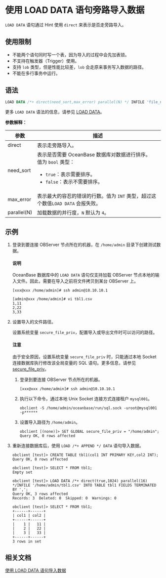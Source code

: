 # 使用 LOAD DATA 语句旁路导入数据

`LOAD DATA` 语句通过 Hint 使用 `direct` 来表示是否走旁路导入。

## 使用限制

* 不能两个语句同时写一个表，因为导入的过程中会先加表锁。
* 不支持在触发器（Trigger）使用。
* 支持 `lob` 类型，但是性能比较差，`lob` 会走原来事务写入数据的路径。
* 不能在多行事务中运行。

## 语法

```sql
LOAD DATA /*+ direct(need_sort,max_error) parallel(N) */ INFILE 'file_name' ...
```

更多 `LOAD DATA` 语法的信息，请参见 [LOAD DATA](../../700.reference/500.sql-reference/100.sql-syntax/200.common-tenant-of-mysql-mode/600.sql-statement-of-mysql-mode/5900.load-data-of-mysql-mode.md)。

**参数解释：**

|参数|描述|
|------|------|
| direct | 表示走旁路导入。|
| need_sort | 表示是否需要 OceanBase 数据库对数据进行排序。</br>值为 `bool` 类型：<ul><li>`true`：表示需要排序。</li><li>`false`：表示不需要排序。</li></ul>|
| max_error | 表示最大的容忍的错误的行数。值为 `INT` 类型，超过这个数值`LOAD DATA` 会报失败。|
| parallel(N) | 加载数据的并行度，`N` 默认为 `4`。|

## 示例

1. 登录到要连接 OBServer 节点所在的机器，在 `/home/admin` 目录下创建测试数据。

    <main id="notice" type='explain'>
    <h4>说明</h4>
    <p>OceanBase 数据库中的 <code>LOAD DATA</code> 语句仅支持加载 OBServer 节点本地的输入文件。因此，需要在导入之前将文件拷贝到某台 OBServer 上。</p>
    </main>

    ```shell
    [xxx@xxx /home/admin]# ssh admin@10.10.10.1

    [admin@xxx /home/admin]# vi tbl1.csv
    1,11
    2,22
    3,33
    ```

2. 设置导入的文件路径。

    设置系统变量 `secure_file_priv`，配置导入或导出文件时可以访问的路径。

    <main id="notice" type='notice'>
      <h4>注意</h4>
      <p>由于安全原因，设置系统变量 <code>secure_file_priv</code> 时，只能通过本地 Socket 连接数据库执行修改该全局变量的 SQL 语句。更多信息，请参见 <a href="../../700.reference/800.configuration-items-and-system-variables/200.system-variable/300.global-system-variable/11500.secure_file_priv-global.md">secure_file_priv</a>。</p>
    </main>

    1. 登录到要连接 OBServer 节点所在的机器。

        ```shell
        [xxx@xxx /home/admin]# ssh admin@10.10.10.1
        ```

    2. 执行以下命令，通过本地 Unix Socket 连接方式连接租户 `mysql001`。

        ```shell
        obclient -S /home/admin/oceanbase/run/sql.sock -uroot@mysql001 -p******
        ```

    3. 设置导入路径为 `/home/admin`。

        ```shell
        obclient [(none)]> SET GLOBAL secure_file_priv = "/home/admin";
        Query OK, 0 rows affected
        ```

3. 重新连接数据库后，使用 `LOAD /*+ APPEND */ DATA` 语句导入数据。

    ```shell
    obclient [test]> CREATE TABLE tbl1(col1 INT PRIMARY KEY,col2 INT);
    Query OK, 0 rows affected

    obclient [test]> SELECT * FROM tbl1;
    Empty set

    obclient [test]> LOAD DATA /*+ direct(true,1024) parallel(16) */INFILE '/home/admin/tbl1.csv' INTO TABLE tbl1 FIELDS TERMINATED BY ',';
    Query OK, 3 rows affected
    Records: 3  Deleted: 0  Skipped: 0  Warnings: 0

    obclient [test]> SELECT * FROM tbl1;
    +------+------+
    | col1 | col2 |
    +------+------+
    |    1 |   11 |
    |    2 |   22 |
    |    3 |   33 |
    +------+------+
    3 rows in set
    ```

## 相关文档

[使用 LOAD DATA 语句导入数据](../700.migrate-data-from-csv-file-to-oceanbase-database/200.use-the-load-command-to-load-the-csv-data-file-to-the-oceanbase-database.md)
